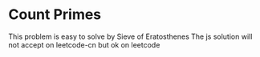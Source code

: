 # Count Primes
This problem is easy to solve by Sieve of Eratosthenes
The js solution will not accept on leetcode-cn but ok on leetcode